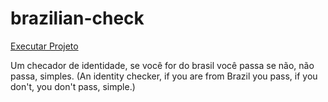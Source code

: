 # brazilian-check

<a href="https://ricardocamarinha.github.io/simple-projects-js/brazilian-check/index.html"> Executar Projeto </a>


Um checador de identidade, se você for do brasil você passa se não, não passa, simples. (An identity checker, if you are from Brazil you pass, if you don't, you don't pass, simple.)
